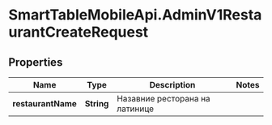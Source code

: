 # SmartTableMobileApi.AdminV1RestaurantCreateRequest

## Properties

Name | Type | Description | Notes
------------ | ------------- | ------------- | -------------
**restaurantName** | **String** | Назавние ресторана на латинице | 


